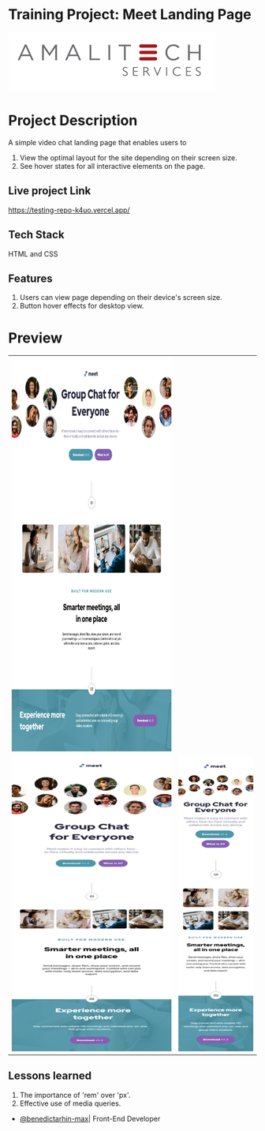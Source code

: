 # Training Project: Meet Landing Page

![Amalitech](./Amalitech.png)

# Project Description

A simple video chat landing page that enables users to

1. View the optimal layout for the site depending on their screen size.
2. See hover states for all interactive elements on the page.

## Live project Link

https://testing-repo-k4uo.vercel.app/

## Tech Stack

HTML and CSS

## Features

1. Users can view page depending on their device's screen size.
2. Button hover effects for desktop view.

# Preview

<table align="center">
    <tr align="center">
        <td>
        <img src="./mlp-desktop.png" width=800px height=800px>
        </td>
    </tr>
    <tr align="center">
        <td>
        <img src="./mlp-tablet.png" width=768px height=600px>
        </td>
        <td>
        <img src="./mlp-mobile.png" width=375px height=600px>
        </td>
    </tr>
</table>

## Lessons learned

1. The importance of 'rem' over 'px'.
2. Effective use of media queries.

- [@benedictarhin-max](https://github.com/benedictarhin-max)| Front-End Developer
